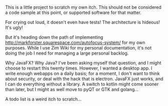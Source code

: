 This is a little project to scratch my own itch. This should not be considered a code sample at this point, or supported software for that matter.

For crying out loud, it doesn't even have tests! The architecture is hideous! It's ugly! 

But it's heading down the path of implementing http://markforster.squarespace.com/autofocus-system/ for my own purposes. While I use Zim Wiki for my personal documentation, it's not doing the job I need for managing a large personal backlog. 

Why JavaFX? Why Java? I've been asking myself that question, and I might choose to restart this twenty times. However, I wanted a desktop app. I write enough webapps on a daily basis; for a moment, I don't want to think about security, or deal with the hack that is electron. JavaFX just works, and I can do everything without a library. A switch to kotlin might come sooner than later, but I might as well move to pyQT or GTK and golang... 

A todo list is a weird itch to scratch... 